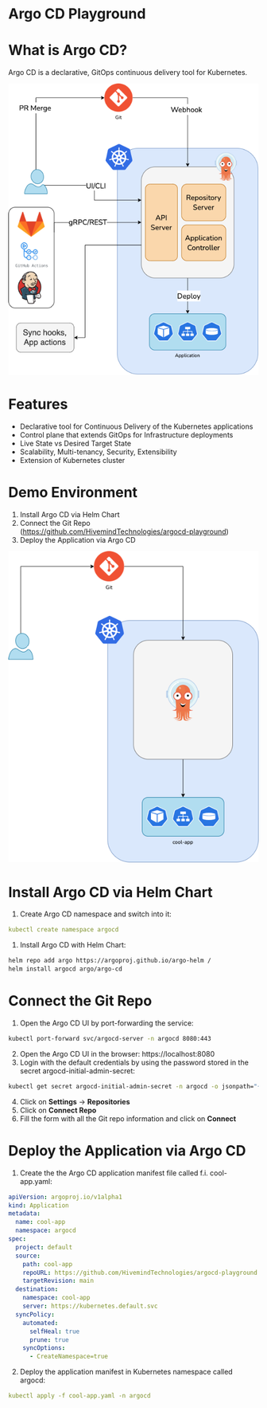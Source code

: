 # Argo CD Playground

# What is Argo CD?

Argo CD is a declarative, GitOps continuous delivery tool for Kubernetes.

![argo-cd-schema](readme_contents/argo-cd-schema.png)

# Features

- Declarative tool for Continuous Delivery of the Kubernetes applications
- Control plane that extends GitOps for Infrastructure deployments
- Live State vs Desired Target State
- Scalability, Multi-tenancy, Security, Extensibility
- Extension of Kubernetes cluster

# Demo Environment

1. Install Argo CD via Helm Chart
2. Connect the Git Repo (https://github.com/HivemindTechnologies/argocd-playground)
3. Deploy the Application via Argo CD

![demo-lab-schema](readme_contents/demo-lab-schema.png)

# Install Argo CD via Helm Chart

1. Create Argo CD namespace and switch into it:

```yaml
kubectl create namespace argocd
```

1. Install Argo CD with Helm Chart:

```bash
helm repo add argo https://argoproj.github.io/argo-helm /
helm install argocd argo/argo-cd
```

# Connect the Git Repo

1. Open the Argo CD UI by port-forwarding the service:

```bash
kubectl port-forward svc/argocd-server -n argocd 8080:443
```
2. Open the Argo CD UI in the browser: https://localhost:8080
3. Login with the default credentials by using the password stored in the secret argocd-initial-admin-secret:

```bash
kubectl get secret argocd-initial-admin-secret -n argocd -o jsonpath="{.data.password}" | base64 -d
```

4. Click on **Settings** → **Repositories**
5. Click on **Connect Repo**
6. Fill the form with all the Git repo information and click on **Connect**

# Deploy the Application via Argo CD

1. Create the the Argo CD application manifest file called f.i. cool-app.yaml:

```yaml
apiVersion: argoproj.io/v1alpha1
kind: Application
metadata:
  name: cool-app
  namespace: argocd
spec:
  project: default
  source:
    path: cool-app
    repoURL: https://github.com/HivemindTechnologies/argocd-playground.git
    targetRevision: main
  destination:
    namespace: cool-app
    server: https://kubernetes.default.svc
  syncPolicy:
    automated:
      selfHeal: true
      prune: true
    syncOptions:
      - CreateNamespace=true
```

2. Deploy the application manifest in Kubernetes namespace called argocd:

```yaml
kubectl apply -f cool-app.yaml -n argocd
```
